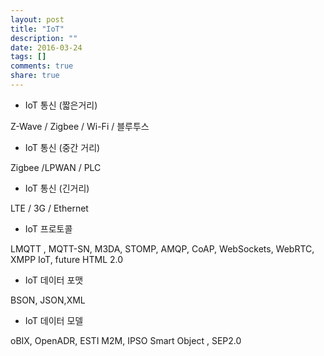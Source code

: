 ```yaml
---
layout: post
title: "IoT"
description: ""
date: 2016-03-24
tags: []
comments: true
share: true
---
```


  * IoT 통신 (짧은거리) 

Z-Wave / Zigbee / Wi-Fi / 블루투스

  * IoT 통신 (중간 거리) 

Zigbee /LPWAN / PLC

  * IoT 통신 (긴거리) 

LTE / 3G / Ethernet

  

  * IoT 프로토콜 

LMQTT , MQTT-SN, M3DA, STOMP, AMQP, CoAP, WebSockets, WebRTC, XMPP IoT, future
HTML 2.0

  

  * IoT 데이터 포맷

BSON, JSON,XML

  

  * IoT 데이터 모델

oBIX, OpenADR, ESTI M2M, IPSO Smart Object , SEP2.0

